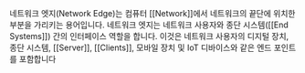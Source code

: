 네트워크 엣지(Network Edge)는 컴퓨터 [[Network]]에서 네트워크의 끝단에 위치한 부분을 가리키는 용어입니다. 네트워크 엣지는 네트워크 사용자와 종단 시스템([[End Systems]]) 간의 인터페이스 역할을 합니다. 이것은 네트워크 사용자의 디지털 장치, 종단 시스템, [[Server]], [[Clients]], 모바일 장치 및 IoT 디바이스와 같은 엔드 포인트를 포함합니다